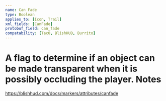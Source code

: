 ```yaml
---
name: Can Fade
type: Boolean
applies_to: [Icon, Trail]
xml_fields: [CanFade]
protobuf_field: can_fade
compatability: [TacO, BlishHUD, Burrito]
---
```

 A flag to determine if an object can be made transparent when it is possibly occluding the player.
Notes
=====
https://blishhud.com/docs/markers/attributes/canfade
